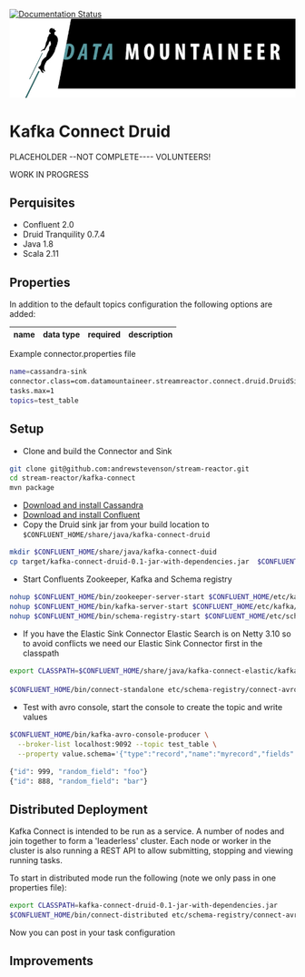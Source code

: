 [![Documentation Status](https://readthedocs.org/projects/streamreactor/badge/?version=latest)](http://streamreactor.readthedocs.org/en/latest/?badge=latest)
![](../images/DM-logo.jpg)

# Kafka Connect Druid

PLACEHOLDER --NOT COMPLETE---- VOLUNTEERS!

WORK IN PROGRESS

## Perquisites

* Confluent 2.0
* Druid Tranquility 0.7.4
* Java 1.8 
* Scala 2.11

## Properties

In addition to the default topics configuration the following options are added:

name | data type | required | description
-----|-----------|----------|------------


Example connector.properties file

```bash 
name=cassandra-sink
connector.class=com.datamountaineer.streamreactor.connect.druid.DruidSinkConnector
tasks.max=1
topics=test_table
```


## Setup

* Clone and build the Connector and Sink

```bash
git clone git@github.com:andrewstevenson/stream-reactor.git
cd stream-reactor/kafka-connect
mvn package
```

* [Download and install Cassandra](http://cassandra.apache.org/)
* [Download and install Confluent](http://www.confluent.io/)
* Copy the Druid sink jar from your build location to `$CONFLUENT_HOME/share/java/kafka-connect-druid`

```bash
mkdir $CONFLUENT_HOME/share/java/kafka-connect-duid
cp target/kafka-connect-druid-0.1-jar-with-dependencies.jar  $CONFLUENT_HOME/share/java/kafka-connect-druid/
```
    

    
* Start Confluents Zookeeper, Kafka and Schema registry

```bash
nohup $CONFLUENT_HOME/bin/zookeeper-server-start $CONFLUENT_HOME/etc/kafka/zookeeper.properties &
nohup $CONFLUENT_HOME/bin/kafka-server-start $CONFLUENT_HOME/etc/kafka/server.properties &
nohup $CONFLUENT_HOME/bin/schema-registry-start $CONFLUENT_HOME/etc/schema-registry/schema-registry.properties &"
```
    


* If you have the Elastic Sink Connector
Elastic Search is on Netty 3.10 so to avoid conflicts we need our Elastic Sink Connector first in the classpath

```bash
export CLASSPATH=$CONFLUENT_HOME/share/java/kafka-connect-elastic/kafka-connect-elastic-0.1-jar-with-dependencies.jar;export CLASSPATH=$CONFLUENT_HOME/share/java/kafka-connect-cassandra/kafka-connect-cassandra-0.1-jar-with-dependencies.jar

$CONFLUENT_HOME/bin/connect-standalone etc/schema-registry/connect-avro-standalone.properties etc/kafka-connect-cassandra/cassandra.properties
```

* Test with avro console, start the console to create the topic and write values

```bash
$CONFLUENT_HOME/bin/kafka-avro-console-producer \
  --broker-list localhost:9092 --topic test_table \
  --property value.schema='{"type":"record","name":"myrecord","fields":[{"name":"id","type":"int"}, {"name":"random_field", "type": "string"}]}'
```

```bash
{"id": 999, "random_field": "foo"}
{"id": 888, "random_field": "bar"}
```
    


## Distributed Deployment
    
Kafka Connect is intended to be run as a service. A number of nodes and join together to form a 'leaderless' cluster. Each node or worker in
the cluster is also running a REST API to allow submitting, stopping and viewing running tasks.

To start in distributed mode run the following (note we only pass in one properties file):

```bash
export CLASSPATH=kafka-connect-druid-0.1-jar-with-dependencies.jar
$CONFLUENT_HOME/bin/connect-distributed etc/schema-registry/connect-avro-distributed.properties
```


Now you can post in your task configuration

## Improvements
